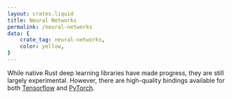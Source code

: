 ```yaml
---
layout: crates.liquid
title: Neural Networks
permalink: /neural-networks
data: {
    crate_tag: neural-networks,
    color: yellow,
}
---
```


While native Rust deep learning libraries have made progress, they are still largely experimental.
However, there are high-quality bindings available for both [Tensorflow](https://github.com/tensorflow/rust)
and [PyTorch](https://github.com/LaurentMazare/tch-rs).

